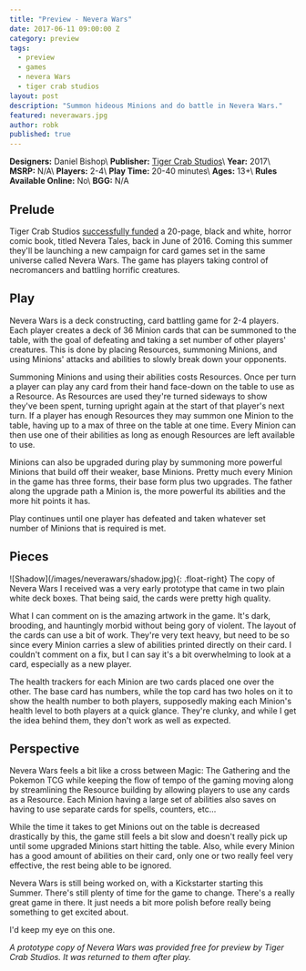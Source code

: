 ```yaml
---
title: "Preview - Nevera Wars"
date: 2017-06-11 09:00:00 Z
category: preview
tags:
  - preview
  - games
  - nevera Wars
  - tiger crab studios
layout: post
description: "Summon hideous Minions and do battle in Nevera Wars."
featured: neverawars.jpg                                                                         
author: robk
published: true
---
```


**Designers:** Daniel Bishop\\
**Publisher:** [Tiger Crab Studios](http://www.tigercrabstudios.com/p/necromancer-card-game.html)\\
**Year:** 2017\\
**MSRP:** N/A\\
**Players:** 2-4\\
**Play Time:** 20-40 minutes\\
**Ages:** 13+\\
**Rules Available Online:** No\\
**BGG:** N/A

<h2>Prelude</h2>

Tiger Crab Studios [successfully funded](https://www.kickstarter.com/projects/563979601/nevera-tales) a 20-page, black and white, horror comic book, titled Nevera Tales, back in June of 2016. Coming this summer they'll be launching a new campaign for card games set in the same universe called Nevera Wars. The game has players taking control of necromancers and battling horrific creatures.

<h2>Play</h2>

Nevera Wars is a deck constructing, card battling game for 2-4 players. Each player creates a deck of 36 Minion cards that can be summoned to the table, with the goal of defeating and taking a set number of other players' creatures. This is done by placing Resources, summoning Minions, and using Minions' attacks and abilities to slowly break down your opponents.

Summoning Minions and using their abilities costs Resources. Once per turn a player can play any card from their hand face-down on the table to use as a Resource. As Resources are used they're turned sideways to show they've been spent, turning upright again at the start of that player's next turn. If a player has enough Resources they may summon one Minion to the table, having up to a max of three on the table at one time. Every Minion can then use one of their abilities as long as enough Resources are left available to use.

Minions can also be upgraded during play by summoning more powerful Minions that build off their weaker, base Minions. Pretty much every Minion in the game has three forms, their base form plus two upgrades. The father along the upgrade path a Minion is, the more powerful its abilities and the more hit points it has.

Play continues until one player has defeated and taken whatever set number of Minions that is required is met.

<h2>Pieces</h2>
![Shadow](/images/neverawars/shadow.jpg){: .float-right}
The copy of Nevera Wars I received was a very early prototype that came in two plain white deck boxes. That being said, the cards were pretty high quality.

What I can comment on is the amazing artwork in the game. It's dark, brooding, and hauntingly morbid without being gory of violent. The layout of the cards can use a bit of work. They're very text heavy, but need to be so since every Minion carries a slew of abilities printed directly on their card. I couldn't comment on a fix, but I can say it's a bit overwhelming to look at a card, especially as a new player.

The health trackers for each Minion are two cards placed one over the other. The base card has numbers, while the top card has two holes on it to show the health number to both players, supposedly making each Minion's health level to both players at a quick glance. They're clunky, and while I get the idea behind them, they don't work as well as expected.

<h2>Perspective</h2>

Nevera Wars feels a bit like a cross between Magic: The Gathering and the Pokemon TCG while keeping the flow of tempo of the gaming moving along by streamlining the Resource building by allowing players to use any cards as a Resource. Each Minion having a large set of abilities also saves on having to use separate cards for spells, counters, etc...

While the time it takes to get Minions out on the table is decreased drastically by this, the game still feels a bit slow and doesn't really pick up until some upgraded Minions start hitting the table. Also, while every Minion has a good amount of abilities on their card, only one or two really feel very effective, the rest being able to be ignored.

Nevera Wars is still being worked on, with a Kickstarter starting this Summer. There's still plenty of time for the game to change. There's a really great game in there. It just needs a bit more polish before really being something to get excited about.

I'd keep my eye on this one.

*A prototype copy of Nevera Wars was provided free for preview by Tiger Crab Studios. It was returned to them after play.*

